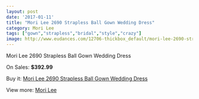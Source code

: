 ```yaml
---
layout: post
date: '2017-01-11'
title: "Mori Lee 2690 Strapless Ball Gown Wedding Dress"
category: Mori Lee
tags: ["gown","strapless","bridal","style","crazy"]
image: http://www.eudances.com/12706-thickbox_default/mori-lee-2690-strapless-ball-gown-wedding-dress.jpg
---
```

Mori Lee 2690 Strapless Ball Gown Wedding Dress

On Sales: **$392.99**
<a href="https://www.eudances.com/en/mori-lee/3900-mori-lee-2690-strapless-ball-gown-wedding-dress.html"><amp-img layout="responsive" width="600" height="600" src="//www.eudances.com/12706-thickbox_default/mori-lee-2690-strapless-ball-gown-wedding-dress.jpg" alt="Mori Lee 2690 Strapless Ball Gown Wedding Dress 0" /></a>
<a href="https://www.eudances.com/en/mori-lee/3900-mori-lee-2690-strapless-ball-gown-wedding-dress.html"><amp-img layout="responsive" width="600" height="600" src="//www.eudances.com/12710-thickbox_default/mori-lee-2690-strapless-ball-gown-wedding-dress.jpg" alt="Mori Lee 2690 Strapless Ball Gown Wedding Dress 1" /></a>
<a href="https://www.eudances.com/en/mori-lee/3900-mori-lee-2690-strapless-ball-gown-wedding-dress.html"><amp-img layout="responsive" width="600" height="600" src="//www.eudances.com/12709-thickbox_default/mori-lee-2690-strapless-ball-gown-wedding-dress.jpg" alt="Mori Lee 2690 Strapless Ball Gown Wedding Dress 2" /></a>
<a href="https://www.eudances.com/en/mori-lee/3900-mori-lee-2690-strapless-ball-gown-wedding-dress.html"><amp-img layout="responsive" width="600" height="600" src="//www.eudances.com/12708-thickbox_default/mori-lee-2690-strapless-ball-gown-wedding-dress.jpg" alt="Mori Lee 2690 Strapless Ball Gown Wedding Dress 3" /></a>
<a href="https://www.eudances.com/en/mori-lee/3900-mori-lee-2690-strapless-ball-gown-wedding-dress.html"><amp-img layout="responsive" width="600" height="600" src="//www.eudances.com/12707-thickbox_default/mori-lee-2690-strapless-ball-gown-wedding-dress.jpg" alt="Mori Lee 2690 Strapless Ball Gown Wedding Dress 4" /></a>

Buy it: [Mori Lee 2690 Strapless Ball Gown Wedding Dress](https://www.eudances.com/en/mori-lee/3900-mori-lee-2690-strapless-ball-gown-wedding-dress.html "Mori Lee 2690 Strapless Ball Gown Wedding Dress")

View more: [Mori Lee](https://www.eudances.com/en/9-mori-lee "Mori Lee")